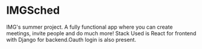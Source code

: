 # IMGSched
IMG's summer project. A fully functional app where you can create meetings, invite people and do much more!
Stack Used is React for frontend with Django for backend.Oauth login is also present.
